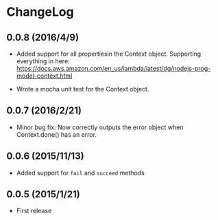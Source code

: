 # ChangeLog

## 0.0.8 (2016/4/9)
 * Added support for all propertiesin the Context object. 
   Supporting everything in here:
   https://docs.aws.amazon.com/en_us/lambda/latest/dg/nodejs-prog-model-context.html

 * Wrote a mocha unit test for the Context object.

## 0.0.7 (2016/2/21)
 * Minor bug fix: Now correctly outputs the error object when Context.done() has an error.

## 0.0.6 (2015/11/13)
 * Added support for `fail` and `succeed` methods

## 0.0.5 (2015/1/21)
 * First release


